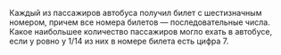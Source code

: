 Каждый из пассажиров автобуса получил билет с шестизначным номером, причем все номера билетов — последовательные числа. Какое наибольшее количество пассажиров могло ехать в автобусе, если у ровно у 1/14 из них в номере билета есть цифра 7.